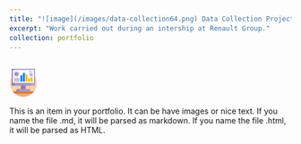 ```yaml
---
title: "![image](/images/data-collection64.png) Data Collection Project"
excerpt: "Work carried out during an intership at Renault Group."
collection: portfolio
---
```


<br/><img src='/images/data-collection.png' width="50" height="50">

This is an item in your portfolio. It can be have images or nice text. If you name the file .md, it will be parsed as markdown. If you name the file .html, it will be parsed as HTML. 
